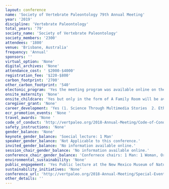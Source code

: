 ```yaml
---
layout: conference 
name: 'Society of Vertebrate Paleontology 79th Annual Meeting'
year: '2019'
discipline: 'Vertebrate Paleontology'
total_years: '79'
society_name: 'Society of Vertebrate Paleontology'
society_members: '2300'
attendees: '1800'
venue: 'Brisbane, Australia'
frequency: 'Annual'
sponsors: ''
virtual_option: 'None'
digital_archives: 'None'
attendance_cost: ' $2000-$4000'
registration_fee: '$220-$800'
carbon_footprint: '2700'
other_carbon_footprint: '540'
electonic_program: 'Yes the meeting program was available online on the conference website.'
onsite_maternity: 'None'
onsite_childcare: 'Yes but only in the form of A Family Room will be available for use daily during session hours. It will not be staffed; parents and guardians are responsible for the supervision and safety of their children and personal belongings.'
caregiver_grant: 'None'
career_development: 'Yes (1. Science Through Multimedia Stories  2. Ethics in Paleontology  3. Diversity in Paleontology  4. Student and Postdoc Roundtable and Reprint Exchange  5. LGBT and Allies Annual Dinner)'
ecr_promotion_events: 'None '
travel_awards: 'None '
code_of_conduct: 'http://vertpaleo.org/2018-Annual-Meeting/Code-of-Conduct.aspx'
safety_instructions: 'None'
gender_balance: 'None'
keynote_gender_balance: 'Soecial lecture: 1 Man'
speaker_gender_balance: 'Not Applicable to this conference.'
invited_gender_balance: 'No information available online.'
session_chair_gender_balance: 'No information available online.'
conference_chair_gender_balance: 'Confernece chairs: 1 Man: 1 Woman, Organizing committee: 14 Men: 13 Women'
environmental_sustainability: 'None'
public_engagement: 'Yes Public lecture at the New Mexico Museum of Natural History was provided.'
sustainability_initiatives: 'None'
conference_url: 'http://vertpaleo.org/2018-Annual-Meeting/Special-Events.aspx'
other_details: ''
---
```

